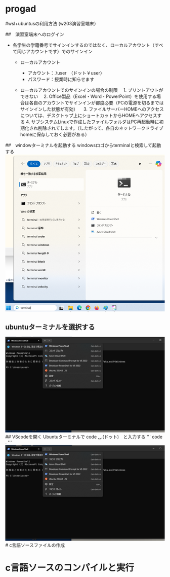 # progad

#wsl+ubuntusの利用方法 (w203演習室端末） 

##　演習室端末へのログイン
* 各学生の学籍番号でサインインするのではなく、ローカルアカウント（すべて同じアカウントです）でのサインイン
  * ローカルアカウント
    * アカウント：.\user　（ドット￥user）
    * パスワード：授業時に知らせます　　　　　　　　　

  * ローカルアカウントでのサインインの場合の制限
  　1. プリントアウトができない
  　2. Office製品（Excel・Word・PowerPoint）を使用する場合は各自のアカウントでサインインが都度必要（PCの電源を切るまではサインインした状態が有効）
  　3. ファイルサーバーHOMEへのアクセスについては、デスクトップ上にショートカットからHOMEへアクセスする
    4. サブシステムLinuxで作成したファイルフォルダはPC再起動時に初期化され削除されてします。（したがって、各自のネットワークドライブhomeに保存しておく必要がある）

##　windowターミナルを起動する
 windowsロゴからterminalと検索して起動する<img src="./screenshots/searchterminal.png" alt="サンプル画像" width="600">
##  ubuntuターミナルを選択する
<img src="./screenshots/select_ubuntu.png" alt="サンプル画像" width="600">
##  VScodeを開く
Ubuntuターミナルで code ␣.(ドット)　と入力する
'''
code .
'''
<img src="./screenshots/select_ubuntu.png" alt="サンプル画像" width="600">
# c言語ソースファイルの作成

# c言語ソースのコンパイルと実行

